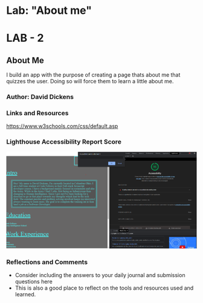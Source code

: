 # Lab: "About me"

# LAB - 2

## About Me

I build an app with the purpose of creating a page thats about me that quizzes the user. Doing so will force them to learn a little about me. 

### Author: David Dickens

### Links and Resources

https://www.w3schools.com/css/default.asp 


### Lighthouse Accessibility Report Score

![Alt text](img/Screenshot%202023-03-08%20205025.png)

### Reflections and Comments

* Consider including the answers to your daily journal and submission questions here
* This is also a good place to reflect on the tools and resources used and learned.

